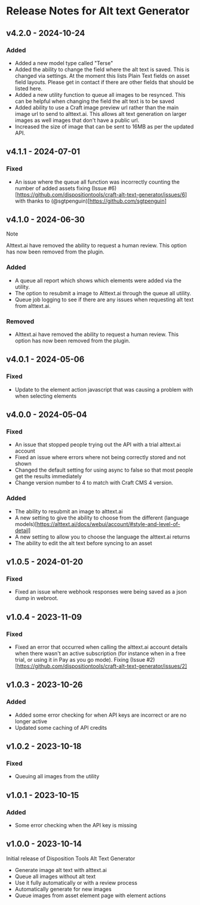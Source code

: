 # Release Notes for Alt text Generator

## v4.2.0 - 2024-10-24

### Added
- Added a new model type called "Terse"
- Added the ability to change the field where the alt text is saved. This is changed via settings. At the moment this lists Plain Text fields on asset field layouts. Please get in contact if there are other fields that should be listed here.
- Added a new utility function to queue all images to be resynced. This can be helpful when changing the field the alt text is to be saved
- Added ability to use a Craft image preview url rather than the main image url to send to alttext.ai. This allows alt text generation on larger images as well images that don't have a public url.
- Increased the size of image that can be sent to 16MB as per the updated API.



## v4.1.1 - 2024-07-01

### Fixed
- An issue where the queue all function was incorrectly counting the number of added assets fixing (Issue #6)[https://github.com/dispositiontools/craft-alt-text-generator/issues/6] with thanks to (@sgtpenguin)[https://github.com/sgtpenguin]

## v4.1.0 - 2024-06-30

> [!NOTE]  
> Alttext.ai have removed the ability to request a human review. This option has now been removed from the plugin.

### Added 
- A queue all report which shows which elements were added via the utility.
- The option to resubmit a image to Alttext.ai through the queue all utility.
- Queue job logging to see if there are any issues when requesting alt text from alttext.ai.

### Removed
- Alttext.ai have removed the ability to request a human review. This option has now been removed from the plugin.

## v4.0.1 - 2024-05-06

### Fixed
- Update to the element action javascript that was causing a problem with when selecting elements


## v4.0.0 - 2024-05-04

### Fixed
- An issue that stopped people trying out the API with a trial alttext.ai account
- Fixed an issue where errors where not being correctly stored and not shown
- Changed the default setting for using async to false so that most people get the results immediately
- Change version number to 4 to match with Craft CMS 4 version.

### Added
- The ability to resubmit an image to alttext.ai 
- A new setting to give the ability to choose from the different (language models)[https://alttext.ai/docs/webui/account/#style-and-level-of-detail]
- A new setting to allow you to choose the language the alttext.ai returns
- The ability to edit the alt text before syncing to an asset


## v1.0.5 - 2024-01-20

### Fixed
- Fixed an issue where webhook responses were being saved as a json dump in webroot. 

## v1.0.4 - 2023-11-09

### Fixed
- Fixed an error that occurred when calling the alttext.ai account details when there wasn't an active subscription (for instance when in a free trial, or using it in Pay as you go mode). Fixing (Issue #2)[https://github.com/dispositiontools/craft-alt-text-generator/issues/2]

## v1.0.3 - 2023-10-26

### Added
- Added some error checking for when API keys are incorrect or are no longer active
- Updated some caching of API credits

## v1.0.2 - 2023-10-18

### Fixed
- Queuing all images from the utility

## v1.0.1 - 2023-10-15

### Added
- Some error checking when the API key is missing

## v1.0.0 - 2023-10-14
Initial release of Disposition Tools Alt Text Generator
- Generate image alt text with alttext.ai
- Queue all images without alt text
- Use it fully automatically or with a review process
- Automatically generate for new images
- Queue images from asset element page with element actions
 
